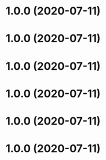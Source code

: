 # 1.0.0 (2020-07-11)



# 1.0.0 (2020-07-11)



# 1.0.0 (2020-07-11)



# 1.0.0 (2020-07-11)



# 1.0.0 (2020-07-11)



# 1.0.0 (2020-07-11)



